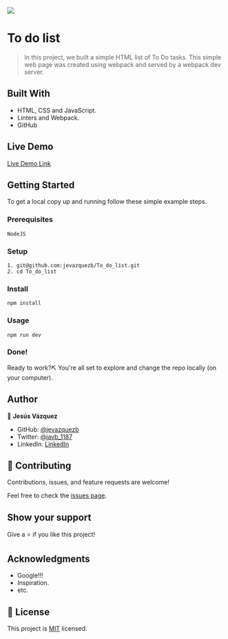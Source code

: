 ![](https://img.shields.io/badge/Microverse-blueviolet)

# To do list

> In this project, we built a simple HTML list of To Do tasks. This simple web page was created using webpack and served by a webpack dev server.

## Built With

- HTML, CSS and JavaScript.
- Linters and Webpack.
- GitHub

## Live Demo

[Live Demo Link](https://jevazquezb.github.io/To_do_list/)

## Getting Started

To get a local copy up and running follow these simple example steps.

### Prerequisites

    NodeJS

### Setup

    1. git@github.com:jevazquezb/To_do_list.git
    2. cd To_do_list

### Install

    npm install

### Usage

    npm run dev

### Done!

Ready to work?⛏️ You're all set to explore and change the repo locally (on your computer).

## Author

👤 **Jesús Vázquez**

- GitHub: [@jevazquezb](https://github.com/jevazquezb)
- Twitter: [@javb_1187](https://twitter.com/javb_1187)
- LinkedIn: [LinkedIn](https://www.linkedin.com/in/jevazquezb)

## 🤝 Contributing

Contributions, issues, and feature requests are welcome!

Feel free to check the [issues page](https://github.com/jevazquezb/To_do_list/issues).

## Show your support

Give a ⭐️ if you like this project!

## Acknowledgments

- Google!!!
- Inspiration.
- etc.

## 📝 License

This project is [MIT](./MIT.md) licensed.
